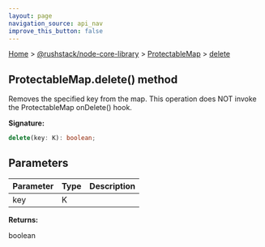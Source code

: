 ```yaml
---
layout: page
navigation_source: api_nav
improve_this_button: false
---
```



[Home](./index.md) &gt; [@rushstack/node-core-library](./node-core-library.md) &gt; [ProtectableMap](./node-core-library.protectablemap.md) &gt; [delete](./node-core-library.protectablemap.delete.md)

## ProtectableMap.delete() method

Removes the specified key from the map. This operation does NOT invoke the ProtectableMap onDelete() hook.

<b>Signature:</b>

```typescript
delete(key: K): boolean;
```

## Parameters

|  Parameter | Type | Description |
|  --- | --- | --- |
|  key | K |  |

<b>Returns:</b>

boolean
